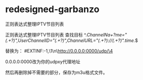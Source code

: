 # redesigned-garbanzo
正则表达式整理IPTV节目列表


正则表达式整理IPTV节目列表
查找目标
^.*ChannelNa\+?me="(.+?)"\,UserChannelID="(.+?)"\,ChannelURL="(.+?)://(.+?)".time.*$

替换为：
#EXTINF:-1,\1\n\http://0.0.0.0:0000/udp/\4

0.0.0.0:0000改为你的udpxy代理地址

然后再删除掉不需要的部分，保存为m3u格式文件。
